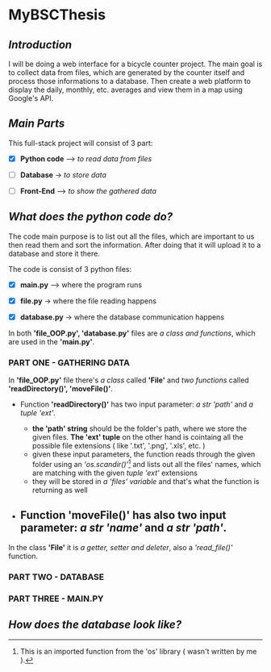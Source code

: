 # MyBSCThesis

## *Introduction*
I will be doing a web interface for a bicycle counter project. The main goal is to collect data from files, which are generated by the counter itself and process those informations to a database. Then create a web platform to display the daily, monthly, etc. averages and view them in a map using Google's API.


## *Main Parts*
This full-stack project will consist of 3 part:
- [x] **Python code** —> *to read data from files*
- [ ] **Database** -> *to store data*
- [ ] **Front-End** —> *to show the gathered data*


## *What does the python code do?*
The code main purpose is to list out all the files, which are important to us then read them and sort the information. After doing that it will upload it to a database and store it there.

The code is consist of 3 python files:
- [x] **main.py** —> where the program runs
- [x] **file.py** -> where the file reading happens
- [x] **database.py** -> where the database communication happens


In both **'file_OOP.py', 'database.py'** files are *a class and functions*, which are used in the **'main.py'**.

### **PART ONE - GATHERING DATA**

In **'file_OOP.py'** file there's *a class* called **'File'** and *two functions* called **'readDirectory()', 'moveFile()'**.

- Function **'readDirectory()'** has two input parameter: *a str 'path'* and *a tuple 'ext'*.
  - **the 'path' string** should be the folder's path, where we store the given files. **The 'ext' tuple** on the other hand is cointaing all the possible file extensions ( like '.txt', '.png', '.xls', etc. )
  - given these input parameters, the function reads through the given folder using an *'os.scandir()'*[^1] and lists out all the files' names, which are matching with the given *tuple 'ext'* extensions
  - they will be stored in *a 'files' variable* and that's what the function is returning as well

- Function **'moveFile()'** has also two input parameter: *a str 'name'* and *a str 'path'*.
  - 


In the class **'File'** it is *a getter, setter and deleter*, also a *'read_file()'* function.

### **PART TWO - DATABASE**


### **PART THREE - MAIN.PY**

## *How does the database look like?*


[^1]: This is an imported function from the 'os' library ( wasn't written by me ).
